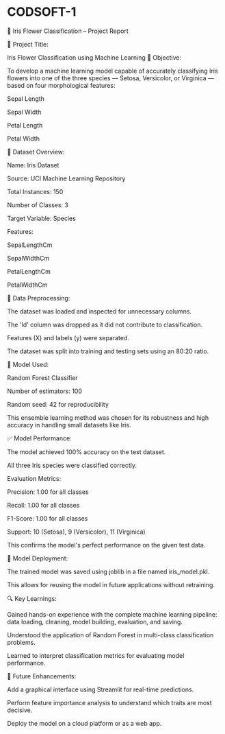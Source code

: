 # CODSOFT-1
🌸 Iris Flower Classification – Project Report

📌 Project Title:

Iris Flower Classification using Machine Learning
🧠 Objective:

To develop a machine learning model capable of accurately classifying Iris flowers into one of the three species — Setosa, Versicolor, or Virginica — based on four morphological features:

Sepal Length

Sepal Width

Petal Length

Petal Width


📂 Dataset Overview:

Name: Iris Dataset

Source: UCI Machine Learning Repository

Total Instances: 150

Number of Classes: 3

Target Variable: Species

Features:

SepalLengthCm

SepalWidthCm

PetalLengthCm

PetalWidthCm

🧹 Data Preprocessing:

The dataset was loaded and inspected for unnecessary columns.

The 'Id' column was dropped as it did not contribute to classification.

Features (X) and labels (y) were separated.

The dataset was split into training and testing sets using an 80:20 ratio.

🧠 Model Used:

Random Forest Classifier

Number of estimators: 100

Random seed: 42 for reproducibility


This ensemble learning method was chosen for its robustness and high accuracy in handling small datasets like Iris.

✅ Model Performance:

The model achieved 100% accuracy on the test dataset.

All three Iris species were classified correctly.

Evaluation Metrics:

Precision: 1.00 for all classes

Recall: 1.00 for all classes

F1-Score: 1.00 for all classes

Support: 10 (Setosa), 9 (Versicolor), 11 (Virginica)



This confirms the model's perfect performance on the given test data.

💾 Model Deployment:

The trained model was saved using joblib in a file named iris_model.pkl.

This allows for reusing the model in future applications without retraining.

🔍 Key Learnings:

Gained hands-on experience with the complete machine learning pipeline: data loading, cleaning, model building, evaluation, and saving.

Understood the application of Random Forest in multi-class classification problems.

Learned to interpret classification metrics for evaluating model performance.

🚀 Future Enhancements:

Add a graphical interface using Streamlit for real-time predictions.

Perform feature importance analysis to understand which traits are most decisive.

Deploy the model on a cloud platform or as a web app.


